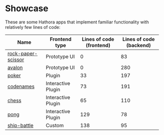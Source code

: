 # Showcase

These are some Hathora apps that implement familiar functionality with relatively few lines of code:

| Name                                                                                              | Frontend type      | Lines of code (frontend) | Lines of code (backend) |
| ------------------------------------------------------------------------------------------------- | ------------------ | ------------------------ | ----------------------- |
| [rock-paper-scissor](https://github.com/hathora/hathora/tree/develop/examples/rock-paper-scissor) | Prototype UI       | 0                        | 83                      |
| [avalon](https://github.com/hathora/hathora/tree/develop/examples/avalon)                         | Prototype UI       | 0                        | 280                     |
| [poker](https://github.com/hathora/hathora/tree/develop/examples/poker)                           | Plugin             | 33                       | 197                     |
| [codenames](https://github.com/hathora/hathora/tree/develop/examples/codenames)                   | Interactive Plugin | 73                       | 191                     |
| [chess](https://github.com/hathora/hathora/tree/develop/examples/chess)                           | Interactive Plugin | 65                       | 110                     |
| [pong](https://github.com/hathora/hathora/tree/develop/examples/pong)                             | Interactive Plugin | 129                      | 78                      |
| [ship-battle](https://github.com/hathora/ship-battle)                                             | Custom             | 138                      | 95                      |
